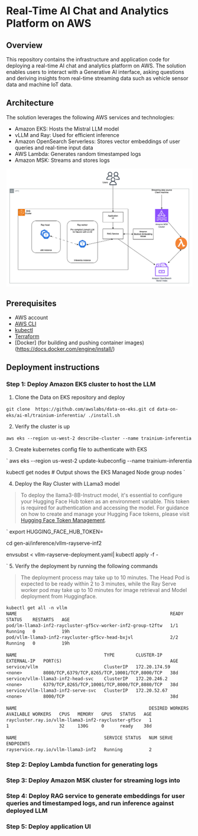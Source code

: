 # Real-Time AI Chat and Analytics Platform on AWS

## Overview

This repository contains the infrastructure and application code for deploying a real-time AI chat and analytics platform on AWS. The solution enables users to interact with a Generative AI interface, asking questions and deriving insights from real-time streaming data such as vehicle sensor data and machine IoT data.

## Architecture

The solution leverages the following AWS services and technologies:

- Amazon EKS: Hosts the Mistral LLM model
- vLLM and Ray: Used for efficient inference
- Amazon OpenSearch Serverless: Stores vector embeddings of user queries and real-time input data
- AWS Lambda: Generates random timestamped logs
- Amazon MSK: Streams and stores logs


![image](/arag-doeks.jpg)


## Prerequisites

- AWS account
- [AWS CLI](https://docs.aws.amazon.com/cli/latest/userguide/getting-started-install.html)
- [kubectl](https://kubernetes.io/docs/tasks/tools/#kubectl)
- [Terraform](https://learn.hashicorp.com/tutorials/terraform/install-cli)
- [Docker] (for building and pushing container images) (https://docs.docker.com/engine/install/)

## Deployment instructions

### Step 1: Deploy Amazon EKS cluster to host the LLM

1. Clone the Data on EKS repository and deploy

`
git clone  https://github.com/awslabs/data-on-eks.git
cd data-on-eks/ai-ml/trainium-inferentia/
./install.sh
`

2. Verify the cluster is up

`
aws eks --region us-west-2 describe-cluster --name trainium-inferentia
`

3. Create kubernetes config file to authenticate with EKS

`
aws eks --region us-west-2 update-kubeconfig --name trainium-inferentia

kubectl get nodes # Output shows the EKS Managed Node group nodes
`

4. Deploy the Ray Cluster with LLama3 model

>To deploy the llama3-8B-Instruct model, it's essential to configure your Hugging Face Hub token as an environment variable. This token is required for authentication and accessing the model. For guidance on how to create and manage your Hugging Face tokens, please visit [Hugging Face Token Management](https://huggingface.co/docs/hub/security-tokens).

`
export HUGGING_FACE_HUB_TOKEN=<Your-Hugging-Face-Hub-Token-Value>

cd gen-ai/inference/vllm-rayserve-inf2

envsubst < vllm-rayserve-deployment.yaml| kubectl apply -f -

`
5. Verify the deployment by running the following commands

> The deployment process may take up to 10 minutes. The Head Pod is expected to be ready within 2 to 3 minutes, while the Ray Serve worker pod may take up to 10 minutes for image retrieval and Model deployment from Huggingface.

```
kubectl get all -n vllm
NAME                                                          READY   STATUS    RESTARTS   AGE
pod/lm-llama3-inf2-raycluster-gf5cv-worker-inf2-group-t2ftw   1/1     Running   0          19h
pod/vllm-llama3-inf2-raycluster-gf5cv-head-bxjvl              2/2     Running   0          19h

NAME                                 TYPE        CLUSTER-IP      EXTERNAL-IP   PORT(S)                                         AGE
service/vllm                         ClusterIP   172.20.174.59   <none>        8080/TCP,6379/TCP,8265/TCP,10001/TCP,8000/TCP   38d
service/vllm-llama3-inf2-head-svc    ClusterIP   172.20.246.2    <none>        6379/TCP,8265/TCP,10001/TCP,8000/TCP,8080/TCP   38d
service/vllm-llama3-inf2-serve-svc   ClusterIP   172.20.52.67    <none>        8000/TCP                                        38d

NAME                                                  DESIRED WORKERS   AVAILABLE WORKERS   CPUS   MEMORY   GPUS   STATUS   AGE
raycluster.ray.io/vllm-llama3-inf2-raycluster-gf5cv   1                 1                   32     130G     0      ready    38d

NAME                                 SERVICE STATUS   NUM SERVE ENDPOINTS
rayservice.ray.io/vllm-llama3-inf2   Running          2
```

### Step 2: Deploy Lambda function for generating logs
### Step 3: Deploy Amazon MSK cluster for streaming logs into
### Step 4: Deploy RAG service to generate embeddings for user queries and timestamped logs, and run inference against deployed LLM
### Step 5: Deploy application UI